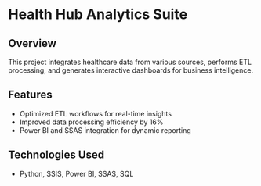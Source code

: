 # Health Hub Analytics Suite

## Overview
This project integrates healthcare data from various sources, performs ETL processing, and generates interactive dashboards for business intelligence.

## Features
- Optimized ETL workflows for real-time insights
- Improved data processing efficiency by 16%
- Power BI and SSAS integration for dynamic reporting

## Technologies Used
- Python, SSIS, Power BI, SSAS, SQL


